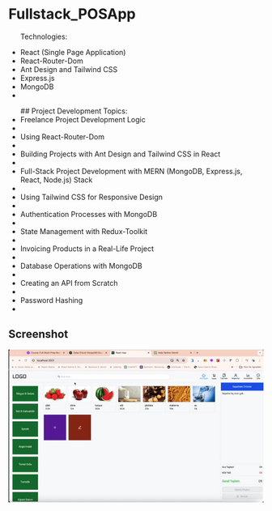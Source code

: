 <h1> Fullstack_POSApp </h1

##
<ul>

  Technologies:
  <li>React (Single Page Application)</li>
  <li>React-Router-Dom</li>
  <li>Ant Design and Tailwind CSS</li>
  <li>Express.js</li>
  <li>MongoDB <li>
</ul>

<ul>
## Project Development Topics:
 <li>Freelance Project Development Logic <li>
 <li>Using React-Router-Dom <li>
 <li>Building Projects with Ant Design and Tailwind CSS in React <li>
 <li>Full-Stack Project Development with MERN (MongoDB, Express.js, React, Node.js) Stack <li>
 <li>Using Tailwind CSS for Responsive Design <li>
 <li>Authentication Processes with MongoDB <li>
 <li>State Management with Redux-Toolkit <li>
 <li>Invoicing Products in a Real-Life Project <li>
 <li>Database Operations with MongoDB <li>
 <li>Creating an API from Scratch <li>
 <li>Password Hashing <li>
 </ul>

<h2> Screenshot </h2>

![](screen.gif)
